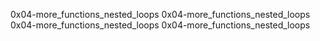 0x04-more_functions_nested_loops
0x04-more_functions_nested_loops
0x04-more_functions_nested_loops
0x04-more_functions_nested_loops
